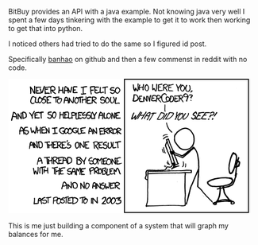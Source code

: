 BitBuy provides an API with a java example. Not knowing java very well I spent a few days tinkering with the example to get it to work then working to get that into python.

I noticed others had tried to do the same so I figured id post.

Specifically [banhao](https://github.com/banhao/BitBuy-API-Authentication-Python) on github and then a few commenst in reddit with no code.

<img alt="readme-2776209b.png" src="assets/readme-2776209b.png" width="" height="" >

This is me just building a component of a system that will graph my balances for me.

